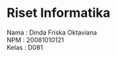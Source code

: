 # Riset Informatika

 Nama  : Dinda Friska Oktaviana </br>
 NPM   : 20081010121 </br>
 Kelas : D081
